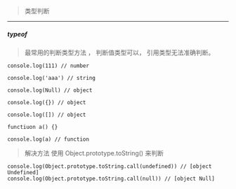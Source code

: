 > 类型判断 
***

##### typeof
> 最常用的判断类型方法 ， 判断值类型可以， 引用类型无法准确判断。
```
console.log(111) // number

console.log('aaa') // string

console.log(Null) // object

console.log({}) // object

console.log([]) // object

functiuon a() {}

console.log(a) // function
```

> 解决方法 使用 Object.prototype.toString() 来判断

```
console.log(Object.prototype.toString.call(undefined)) // [object Undefined]
console.log(Object.prototype.toString.call(null)) // [object Null]

```